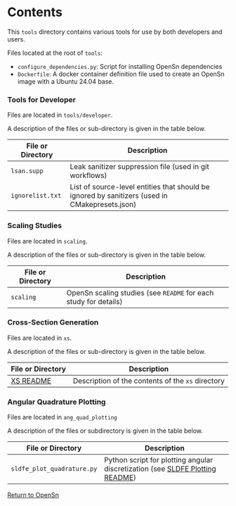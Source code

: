 # Contents 

This `tools` directory contains various tools for use by both developers and users.

Files located at the root of `tools`:
- `configure_dependencies.py`: Script for installing OpenSn dependencies
- `Dockerfile`: A docker container definition file used to create an OpenSn image with a Ubuntu 24.04 base.

### Tools for Developer

Files are located in `tools/developer`.

A description of the files or sub-directory is given in the table below.

| File or Directory  | Description                                                                                    |
|--------------------|------------------------------------------------------------------------------------------------|
| `lsan.supp`        | Leak sanitizer suppression file (used in git workflows)                                        |
| `ignorelist.txt`   | List of source-level entities that should be ignored by sanitizers (used in CMakepresets.json) |

### Scaling Studies

Files are located in `scaling`.

A description of the files or sub-directory is given in the table below.

| File or Directory | Description |
|-------------------| ----------- |
|  `scaling`        | OpenSn scaling studies (see `README` for each study for details) |

### Cross-Section Generation

Files are located in `xs`.

A description of the files or sub-directory is given in the table below.

| File or Directory | Description |
| ----------------- | ----------- |
| [XS README](./xs/MGXS_README.md) | Description of the contents of the `xs` directory |

### Angular Quadrature Plotting

Files are located in `ang_quad_plotting`

A description of the files or subdirectory is given in the table below.

| File or Directory | Description |
| ----------------- | ----------- |
| `sldfe_plot_quadrature.py` | Python script for plotting angular discretization (see [SLDFE Plotting README](./ang_quad_plotting/README.md)) | 

[Return to OpenSn](../README.md)
